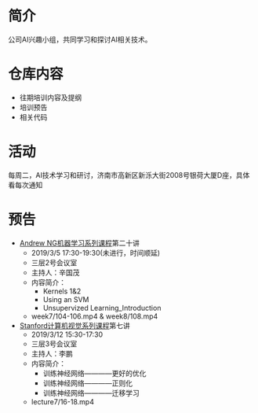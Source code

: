 # 简介
公司AI兴趣小组，共同学习和探讨AI相关技术。
# 仓库内容
- 往期培训内容及提纲
- 培训预告
- 相关代码
# 活动
每周二，AI技术学习和研讨，济南市高新区新泺大街2008号银荷大厦D座，具体看每次通知
# 预告
- [Andrew NG机器学习系列课程](https://github.com/guomxin/SIGAI/blob/master/NGMachineLearningTraining.md)第二十讲
  - 2019/3/5 17:30-19:30(未进行，时间顺延)
  - 三层2号会议室
  - 主持人：辛国茂
  - 内容简介：
    - Kernels 1&2
    - Using an SVM
    - Unsupervized Learning_Introduction
  -  week7/104-106.mp4 & week8/108.mp4
- [Stanford计算机视觉系列课程](https://github.com/guomxin/SIGAI/blob/master/CS231n-2017.md)第七讲
  - 2019/3/12 15:30-17:30
  - 三层3号会议室
  - 主持人：李鹏
  - 内容简介：
    - 训练神经网络————更好的优化
    - 训练神经网络————正则化
    - 训练神经网络————迁移学习
  - lecture7/16-18.mp4
